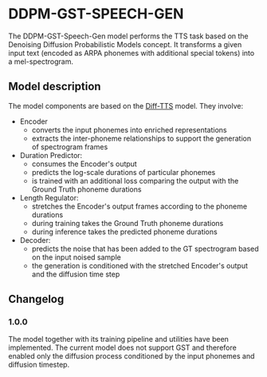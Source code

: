 # DDPM-GST-SPEECH-GEN

The DDPM-GST-Speech-Gen model performs the TTS task based on the Denoising Diffusion Probabilistic Models concept. It transforms a given input text (encoded as ARPA phonemes with additional special tokens) into a mel-spectrogram.

## Model description

The model components are based on the [Diff-TTS](https://arxiv.org/abs/2104.01409) model. They involve:

- Encoder
    - converts the input phonemes into enriched representations
    - extracts the inter-phoneme relationships to support the generation of spectrogram frames
- Duration Predictor:
    - consumes the Encoder's output
    - predicts the log-scale durations of particular phonemes
    - is trained with an additional loss comparing the output with the Ground Truth phoneme durations
- Length Regulator:
    - stretches the Encoder's output frames according to the phoneme durations
    - during training takes the Ground Truth phoneme durations
    - during inference takes the predicted phoneme durations
- Decoder:
    - predicts the noise that has been added to the GT spectrogram based on the input noised sample
    - the generation is conditioned with the stretched Encoder's output and the diffusion time step
 

## Changelog

### 1.0.0

The model together with its training pipeline and utilities have been implemented. The current model does not support GST and therefore enabled only the diffusion process conditioned by the input phonemes and diffusion timestep.